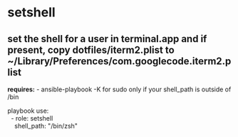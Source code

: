 setshell
=====
set the shell for a user in terminal.app and if present, copy dotfiles/iterm2.plist to ~/Library/Preferences/com.googlecode.iterm2.plist
-----
**requires:**
\- ansible\-playbook \-K for sudo only if your shell_path is outside of /bin<br />

playbook use:<br />
&nbsp;&nbsp;\- role: setshell<br />
&nbsp;&nbsp;&nbsp;&nbsp;shell\_path: "/bin/zsh"<br />
